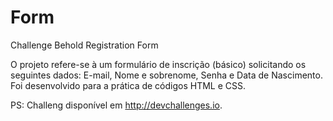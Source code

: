 # Form
Challenge Behold Registration Form

O projeto refere-se à um formulário de inscrição (básico) solicitando os seguintes dados: E-mail, Nome e sobrenome, Senha e Data de Nascimento. Foi desenvolvido para a prática de códigos HTML e CSS.


PS: Challeng disponível em <http://devchallenges.io>.

 
